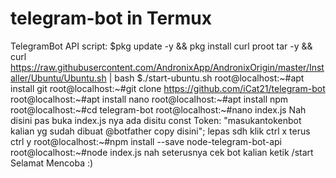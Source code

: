 # telegram-bot in Termux
TelegramBot API
script:
$pkg update -y && pkg install curl proot tar -y && curl https://raw.githubusercontent.com/AndronixApp/AndronixOrigin/master/Installer/Ubuntu/Ubuntu.sh | bash 
$./start-ubuntu.sh
root@localhost:~#apt install git
root@localhost:~#git clone https://github.com/iCat21/telegram-bot
root@localhost:~#apt install nano
root@localhost:~#apt install npm
root@localhost:~#cd telegram-bot
root@localhost:~#nano index.js
Nah disini pas buka index.js nya ada disitu const Token: "masukantokenbot kalian yg sudah dibuat @botfather copy disini";
lepas sdh klik ctrl x terus ctrl y
root@localhost:~#npm install --save node-telegram-bot-api
root@localhost:~#node index.js
nah seterusnya cek bot kalian ketik /start
Selamat Mencoba :)
